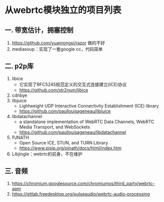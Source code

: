 # 从webrtc模块独立的项目列表

## 一. 带宽估计，拥塞控制
1. https://github.com/yuanrongxi/razor 做的不好
2. mediasoup：实现了一套google cc，代码简单

## 二. p2p库
1. libice
   - 它实现了RFC5245规范定义的交互式连接建立(ICE)协议
   - https://github.com/str2num/libice
1. cdnbye
1. libjuice
   - Lightweight UDP Interactive Connectivity Establishment (ICE) library
   - https://github.com/paullouisageneau/libjuice
1. libdatachannel
   - a standalone implementation of WebRTC Data Channels, WebRTC Media Transport, and WebSockets
   - https://github.com/paullouisageneau/libdatachannel
3. PJNATH
   - Open Source ICE, STUN, and TURN Library
   - https://www.pjsip.org/pjnath/docs/html/index.htm
1. Libjingle：webrtc的前身，不在维护

## 三. 音频
1. https://chromium.googlesource.com/chromiumos/third_party/webrtc-apm
1. https://gitlab.freedesktop.org/pulseaudio/webrtc-audio-processing